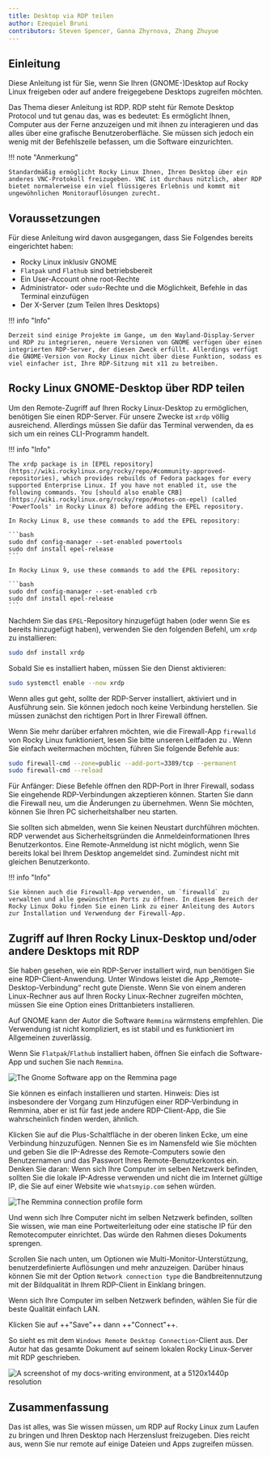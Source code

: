 ```yaml
---
title: Desktop via RDP teilen
author: Ezequiel Bruni
contributors: Steven Spencer, Ganna Zhyrnova, Zhang Zhuyue
---
```


## Einleitung

Diese Anleitung ist für Sie, wenn Sie Ihren (GNOME-)Desktop auf Rocky Linux freigeben oder auf andere freigegebene Desktops zugreifen möchten.

Das Thema dieser Anleitung ist RDP. RDP steht für Remote Desktop Protocol und tut genau das, was es bedeutet: Es ermöglicht Ihnen, Computer aus der Ferne anzuzeigen und mit ihnen zu interagieren und das alles über eine grafische Benutzeroberfläche. Sie müssen sich jedoch ein wenig mit der Befehlszeile befassen, um die Software einzurichten.

!!! note "Anmerkung"

```
Standardmäßig ermöglicht Rocky Linux Ihnen, Ihren Desktop über ein anderes VNC-Protokoll freizugeben. VNC ist durchaus nützlich, aber RDP bietet normalerweise ein viel flüssigeres Erlebnis und kommt mit ungewöhnlichen Monitorauflösungen zurecht.
```

## Voraussetzungen

Für diese Anleitung wird davon ausgegangen, dass Sie Folgendes bereits eingerichtet haben:

 - Rocky Linux inklusiv GNOME
 - `Flatpak` und `Flathub` sind betriebsbereit
 - Ein User-Account ohne root-Rechte
 - Administrator- oder `sudo`-Rechte und die Möglichkeit, Befehle in das Terminal einzufügen
 - Der X-Server (zum Teilen Ihres Desktops)

!!! info "Info"

```
Derzeit sind einige Projekte im Gange, um den Wayland-Display-Server und RDP zu integrieren, neuere Versionen von GNOME verfügen über einen integrierten RDP-Server, der diesen Zweck erfüllt. Allerdings verfügt die GNOME-Version von Rocky Linux nicht über diese Funktion, sodass es viel einfacher ist, Ihre RDP-Sitzung mit x11 zu betreiben.
```

## Rocky Linux GNOME-Desktop über RDP teilen

Um den Remote-Zugriff auf Ihren Rocky Linux-Desktop zu ermöglichen, benötigen Sie einen RDP-Server. Für unsere Zwecke ist `xrdp` völlig ausreichend. Allerdings müssen Sie dafür das Terminal verwenden, da es sich um ein reines CLI-Programm handelt.

!!! info "Info"

````
The xrdp package is in [EPEL repository](https://wiki.rockylinux.org/rocky/repo/#community-approved-repositories), which provides rebuilds of Fedora packages for every supported Enterprise Linux. If you have not enabled it, use the following commands. You [should also enable CRB](https://wiki.rockylinux.org/rocky/repo/#notes-on-epel) (called 'PowerTools' in Rocky Linux 8) before adding the EPEL repository.

In Rocky Linux 8, use these commands to add the EPEL repository:

```bash
sudo dnf config-manager --set-enabled powertools
sudo dnf install epel-release
```

In Rocky Linux 9, use these commands to add the EPEL repository:

```bash
sudo dnf config-manager --set-enabled crb
sudo dnf install epel-release
```
````

Nachdem Sie das `EPEL`-Repository hinzugefügt haben (oder wenn Sie es bereits hinzugefügt haben), verwenden Sie den folgenden Befehl, um `xrdp` zu installieren:

```bash
sudo dnf install xrdp
```

Sobald Sie es installiert haben, müssen Sie den Dienst aktivieren:

```bash
sudo systemctl enable --now xrdp
```

Wenn alles gut geht, sollte der RDP-Server installiert, aktiviert und in Ausführung sein. Sie können jedoch noch keine Verbindung herstellen. Sie müssen zunächst den richtigen Port in Ihrer Firewall öffnen.

Wenn Sie mehr darüber erfahren möchten, wie die Firewall-App `firewalld` von Rocky Linux funktioniert, lesen Sie bitte unseren Leitfaden zu
. Wenn Sie einfach weitermachen möchten, führen Sie folgende Befehle aus:

```bash
sudo firewall-cmd --zone=public --add-port=3389/tcp --permanent
sudo firewall-cmd --reload
```

Für Anfänger: Diese Befehle öffnen den RDP-Port in Ihrer Firewall, sodass Sie eingehende RDP-Verbindungen akzeptieren können. Starten Sie dann die Firewall neu, um die Änderungen zu übernehmen. Wenn Sie möchten, können Sie Ihren PC sicherheitshalber neu starten.

Sie sollten sich abmelden, wenn Sie keinen Neustart durchführen möchten. RDP verwendet aus Sicherheitsgründen die Anmeldeinformationen Ihres Benutzerkontos. Eine Remote-Anmeldung ist nicht möglich, wenn Sie bereits lokal bei Ihrem Desktop angemeldet sind. Zumindest nicht mit gleichen Benutzerkonto.

!!! info "Info"

```
Sie können auch die Firewall-App verwenden, um `firewalld` zu verwalten und alle gewünschten Ports zu öffnen. In diesem Bereich der Rocky Linux Doku finden Sie einen Link zu einer Anleitung des Autors zur Installation und Verwendung der Firewall-App.
```

## Zugriff auf Ihren Rocky Linux-Desktop und/oder andere Desktops mit RDP

Sie haben gesehen, wie ein RDP-Server installiert wird, nun benötigen Sie eine RDP-Client-Anwendung. Unter Windows leistet die App „Remote-Desktop-Verbindung“ recht gute Dienste. Wenn Sie von einem anderen Linux-Rechner aus auf Ihren Rocky Linux-Rechner zugreifen möchten, müssen Sie eine Option eines Drittanbieters installieren.

Auf GNOME kann der Autor die Software `Remmina` wärmstens empfehlen. Die Verwendung ist nicht kompliziert, es ist stabil und es funktioniert im Allgemeinen zuverlässig.

Wenn Sie `Flatpak`/`Flathub` installiert haben, öffnen Sie einfach die Software-App und suchen Sie nach `Remmina`.

![The Gnome Software app on the Remmina page](images/rdp_images/01-remmina.png)

Sie können es einfach installieren und starten. Hinweis: Dies ist insbesondere der Vorgang zum Hinzufügen einer RDP-Verbindung in Remmina, aber er ist für fast jede andere RDP-Client-App, die Sie wahrscheinlich finden werden, ähnlich.

Klicken Sie auf die Plus-Schaltfläche in der oberen linken Ecke, um eine Verbindung hinzuzufügen. Nennen Sie es im Namensfeld wie Sie möchten und geben Sie die IP-Adresse des Remote-Computers sowie den Benutzernamen und das Passwort Ihres Remote-Benutzerkontos ein. Denken Sie daran: Wenn sich Ihre Computer im selben Netzwerk befinden, sollten Sie die lokale IP-Adresse verwenden und nicht die im Internet gültige IP, die Sie auf einer Website wie `whatsmyip.com` sehen würden.

![The Remmina connection profile form](images/rdp_images/02-remmina-config.png)

Und wenn sich Ihre Computer nicht im selben Netzwerk befinden, sollten Sie wissen, wie man eine Portweiterleitung oder eine statische IP für den Remotecomputer einrichtet. Das würde den Rahmen dieses Dokuments sprengen.

Scrollen Sie nach unten, um Optionen wie Multi-Monitor-Unterstützung, benutzerdefinierte Auflösungen und mehr anzuzeigen. Darüber hinaus können Sie mit der Option `Network connection type` die Bandbreitennutzung mit der Bildqualität in Ihrem RDP-Client in Einklang bringen.

Wenn sich Ihre Computer im selben Netzwerk befinden, wählen Sie für die beste Qualität einfach LAN.

Klicken Sie auf ++"Save"++ dann ++"Connect"++.

So sieht es mit dem `Windows Remote Desktop Connection`-Client aus. Der Autor hat das gesamte Dokument auf seinem lokalen Rocky Linux-Server mit RDP geschrieben.

![A screenshot of my docs-writing environment, at a 5120x1440p resolution](images/rdp_images/03-rdp-connection.jpg)

## Zusammenfassung

Das ist alles, was Sie wissen müssen, um RDP auf Rocky Linux zum Laufen zu bringen und Ihren Desktop nach Herzenslust freizugeben. Dies reicht aus, wenn Sie nur remote auf einige Dateien und Apps zugreifen müssen.
